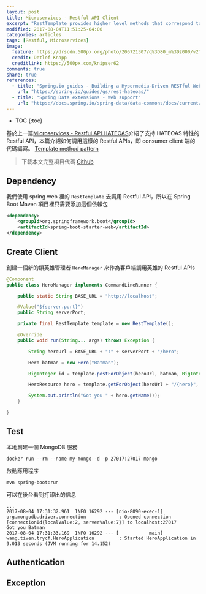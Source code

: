 ```yaml
---
layout: post
title: Microservices - Restful API Client
excerpt: "RestTemplate provides higher level methods that correspond to each of the six main HTTP methods that make invoking many RESTful services a one-liner and enforce REST best practices."
modified: 2017-08-04T11:51:25-04:00
categories: articles
tags: [Restful, Microservices]
image:
  feature: https://drscdn.500px.org/photo/206721307/q%3D80_m%3D2000/v2?user_id=15281525&webp=true&sig=738400c89e1ee3f44eb0a9281e3cf2b016efd36db44678ea65c22f2afed35fe9
  credit: Detlef Knapp
  creditlink: https://500px.com/knipser62
comments: true
share: true
references:
  - title: "Spring.io guides - Building a Hypermedia-Driven RESTful Web Service"
    url: "https://spring.io/guides/gs/rest-hateoas/"
  - title: "Spring Data extensions - Web support"
    url: "https://docs.spring.io/spring-data/data-commons/docs/current/reference/html/#core.extensions"
---
```


<style>
@import url('https://fonts.googleapis.com/css?family=Dosis:400,500');
.mdl-card__supporting-text.blog__post-body {
  font-family: 'Dosis', sans-serif;
}
</style>

* TOC
{:toc}

基於上一篇[Microservices - Restful API HATEOAS](/articles/microservices-restful-api-hateoas/)介紹了支持 HATEOAS 特性的 Restful API，本篇介紹如何調用這樣的 Restful APIs，即 consumer client 端的代碼編寫。 [Template method pattern][Template_method_pattern]

> 下載本文完整項目代碼 [Github](https://github.com/tiven-wang/try-cf/tree/spring-rest-client)

## Dependency

我們使用 spring web 裡的 `RestTemplate` 去調用 Restful API，所以在 Spring Boot Maven 項目裡只需要添加這個依賴包

```xml
<dependency>
	<groupId>org.springframework.boot</groupId>
	<artifactId>spring-boot-starter-web</artifactId>
</dependency>
```

## Create Client

創建一個新的類英雄管理者 `HeroManager` 來作為客戶端調用英雄的 Restful APIs

```java
@Component
public class HeroManager implements CommandLineRunner {

	public static String BASE_URL = "http://localhost";

	@Value("${server.port}")
	public String serverPort;

	private final RestTemplate template = new RestTemplate();

	@Override
	public void run(String... args) throws Exception {

		String heroUrl = BASE_URL + ":" + serverPort + "/hero";

		Hero batman = new Hero("Batman");

		BigInteger id = template.postForObject(heroUrl, batman, BigInteger.class);

		HeroResource hero = template.getForObject(heroUrl + "/{hero}", HeroResource.class, id);

		System.out.println("Got you " + hero.getName());
	}

}
```

## Test

本地創建一個 MongoDB 服務

`docker run --rm --name my-mongo -d -p 27017:27017 mongo`

啟動應用程序

`mvn spring-boot:run`

可以在後台看到打印出的信息

```
...
2017-08-04 17:31:32.961  INFO 16292 --- [nio-8090-exec-1] org.mongodb.driver.connection            : Opened connection [connectionId{localValue:2, serverValue:7}] to localhost:27017
Got you Batman
2017-08-04 17:31:33.169  INFO 16292 --- [           main] wang.tiven.trycf.HeroApplication         : Started HeroApplication in 9.013 seconds (JVM running for 14.152)
```

## Authentication

## Exception



[Template_method_pattern]:https://en.wikipedia.org/wiki/Template_method_pattern
